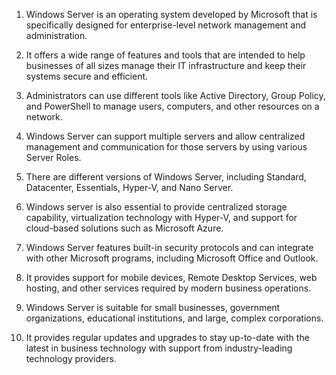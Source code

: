 

1. Windows Server is an operating system developed by Microsoft that is specifically designed for enterprise-level network management and administration.

2. It offers a wide range of features and tools that are intended to help businesses of all sizes manage their IT infrastructure and keep their systems secure and efficient.

3. Administrators can use different tools like Active Directory, Group Policy, and PowerShell to manage users, computers, and other resources on a network.

4. Windows Server can support multiple servers and allow centralized management and communication for those servers by using various Server Roles.

5. There are different versions of Windows Server, including Standard, Datacenter, Essentials, Hyper-V, and Nano Server.

6. Windows server is also essential to provide centralized storage capability, virtualization technology with Hyper-V, and support for cloud-based solutions such as Microsoft Azure.

7. Windows Server features built-in security protocols and can integrate with other Microsoft programs, including Microsoft Office and Outlook. 

8. It provides support for mobile devices, Remote Desktop Services, web hosting, and other services required by modern business operations. 

9. Windows Server is suitable for small businesses, government organizations, educational institutions, and large, complex corporations. 

10. It provides regular updates and upgrades to stay up-to-date with the latest in business technology with support from industry-leading technology providers.